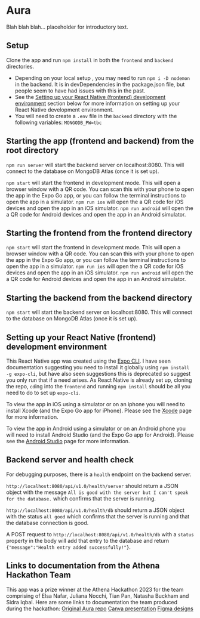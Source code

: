 # Aura

Blah blah blah... placeholder for introductory text.

## Setup

Clone the app and run `npm install` in both the `frontend` and `backend` directories. 
* Depending on your local setup , you may need to run `npm i -D nodemon` in the backend. It is in devDependencies in the package.json file, but people seem to have had issues with this in the past.
* See the [Setting up your React Native (frontend) development environment](#setting-up-your-react-native-frontend-development-environment) section below for more information on setting up your React Native development environment.
* You will need to create a `.env` file in the `backend` directory with the following variables:
  `MONGODB_PW=tbc`

## Starting the app (frontend and backend) from the root directory


`npm run server` will start the backend server on localhost:8080. This will connect to the database on MongoDB Atlas (once it is set up).

`npm start` will start the frontend in development mode. This will open a browser window with a QR code. You can scan this with your phone to open the app in the Expo Go app, or you can follow the terminal instructions to open the app in a simulator.
`npm run ios` will open the a QR code for iOS devices and open the app in an iOS simulator.
`npm run android` will open the a QR code for Android devices and open the app in an Android simulator.

## Starting the frontend from the frontend directory

`npm start` will start the frontend in development mode. This will open a browser window with a QR code. You can scan this with your phone to open the app in the Expo Go app, or you can follow the terminal instructions to open the app in a simulator.
`npm run ios` will open the a QR code for iOS devices and open the app in an iOS simulator.
`npm run android` will open the a QR code for Android devices and open the app in an Android simulator.

## Starting the backend from the backend directory

`npm start` will start the backend server on localhost:8080. This will connect to the database on MongoDB Atlas (once it is set up).

## Setting up your React Native (frontend) development environment

This React Native app was created using the [Expo CLI](https://reactnative.dev/docs/environment-setup). I have seen documentation suggesting you need to install it globally using `npm install -g expo-cli`, but have also seen suggestions this is deprecated so suggest you only run that if a need arises. As React Native is already set up, cloning the repo, `cd`ing into the `frontend` and running `npm install` should be all you need to do to set up `expo-cli`.

To view the app in iOS using a simulator or on an iphone you will need to install Xcode (and the Expo Go app for iPhone). Please see the [Xcode](./documentation/xcode.md) page for more information.

To view the app in Android using a simulator or on an Android phone you will need to install Android Studio (and the Expo Go app for Android). Please see the [Android Studio](./documentation/android_studio.md) page for more information.

## Backend server and health check

For debugging purposes, there is a `health` endpoint on the backend server.

`http://localhost:8080/api/v1.0/health/server` should return a JSON object with the message `All is good with the server but I can't speak for the database.` which confirms that the server is running.

`http://localhost:8080/api/v1.0/health/db` should return a JSON object with the status `all good` which confirms that the server is running and that the database connection is good.

A POST request to `http://localhost:8080/api/v1.0/health/db` with a `status` property in the body will add that entry to the database and return `{"message":"Health entry added successfully!"}`.

## Links to documentation from the Athena Hackathon Team
This app was a prize winner at the Athena Hackathon 2023 for the team comprising of Elsa Nafar, Juliana Nocchi, Tian Pan, Natasha Buckham and Sidra Iqbal. Here are some links to documentation the team produced during the hackathon:
[Original Aura repo](https://github.com/natashabuckham/athena-hackathon-2023-aura-app)
[Canva presentation](https://www.canva.com/design/DAFnaNSUH6c/3HwneJ2_axm4dUbXObnFIQ/view?utm_content=DAFnaNSUH6c&utm_campaign=designshare&utm_medium=link&utm_source=publishsharelink#1)
[Figma designs](https://www.figma.com/file/YgPoK1QzFK9QRcrTwP2g2u/ambiance-t?type=design&node-id=0-1&mode=design&t=szCVSY9dUuXVDvqJ-0)
